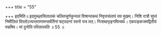 +++
title = "55"

+++
इदमिति॥ इदमुच्छ्वसितालकं चलितचूर्णकुन्तलं विश्रान्तकथं निवृत्तसंलापं तव मुखम्। निशि रात्रौ सुप्तं निमीलितं विरतोऽभ्यन्तराणामन्तर्वर्तिनां षट्पदानां स्वनो यत्र तत्। निःशब्दभृङ्गमित्यर्थः। एकपङ्कजमद्वितीयं पद्ममिव। मां दुनोति परितापयति ॥ 55 ॥